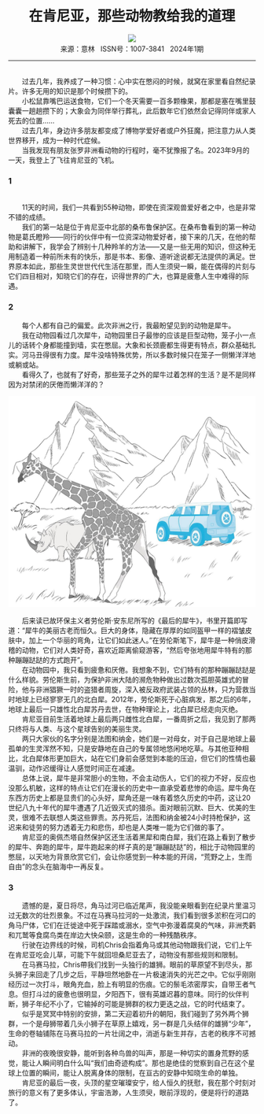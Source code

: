 # <center>在肯尼亚，那些动物教给我的道理</center>

<div align=center><img src="https://raw.githubusercontent.com/leaguecn/magazines/main/img_authors/%d7%f7%d5%df%a3%ba%c2%ac%c3%c0%bb%db.jpg"></div>

<center>来源：意林   ISSN号：1007-3841   2024年1期</center>

* * *

<br>　　过去几年，我养成了一种习惯：心中实在憋闷的时候，就窝在家里看自然纪录片。许多无用的知识是那个时候攒下的。  
　　小松鼠靠嘴巴运送食物，它们一个冬天需要一百多颗橡果，那都是塞在嘴里鼓囊囊一趟趟攒下的；大象会为同伴举行葬礼，此后数年它们依然会记得同伴或家人死去的位置……  
　　过去几年，身边许多朋友都变成了博物学爱好者或户外狂魔，把注意力从人类世界移开，成为一种时代症候。  
　　当我发现有朋友张罗非洲看动物的行程时，毫不犹豫报了名。2023年9月的一天，我登上了飞往肯尼亚的飞机。

### 1

  
<br>　　11天的时间，我们一共看到55种动物，即使在资深观兽爱好者之中，也是非常不错的成绩。  
　　我们的第一站是位于肯尼亚中北部的桑布鲁保护区。在桑布鲁看到的第一种动物是葛氏瞪羚——同行的伙伴中有一位资深动物爱好者，接下来的几天，在他的帮助和讲解下，我学会了辨别十几种羚羊的方法——又是一些无用的知识，但这种无用制造着一种前所未有的快乐，那是书本、影像、道听途说都无法提供的满足。世界原本如此，那些生灵世世代代生活在那里，而人生须臾一瞬，能在偶得的片刻与它们四目相对，知晓它们的存在，识得世界的广大，也算是疲惫人生中难得的际遇。

### 2

  
　　每个人都有自己的偏爱。此次非洲之行，我最盼望见到的动物是犀牛。  
　　我在动物园看过几次犀牛，动物园里日子最惨的应该是巨型动物，笼子小一点儿的话转个身都能撞到墙，实在憋屈。大象和长颈鹿都生得更有特点，群众基础扎实。河马丑得很有力度。犀牛没啥特殊优势，所以多数时候只在笼子一侧懒洋洋地或躺或站。  
　　看得久了，也就有了好奇，那些笼子之外的犀牛过着怎样的生活？是不是同样因为对禁闭的厌倦而懒洋洋的？

![](https://raw.githubusercontent.com/leaguecn/magazines/main/img/yili20240136-1-l.jpg)

  
　　后来读已故环保主义者劳伦斯·安东尼所写的《最后的犀牛》，书里开篇即写道：“犀牛的美丽古老而恒久。巨大的身体，隐藏在厚厚的如同盔甲一样的褶皱皮肤中，加上一个华丽的弯角，让它们如此迷人。”在劳伦斯笔下，犀牛是一种俏皮滑稽的动物，它们对人类好奇，喜欢近距离偷窥游客，“然后夸张地用犀牛特有的那种蹦蹦跶跶的方式跑开”。  
　　在动物园中，我只看到疲惫和厌倦。我想象不到，它们特有的那种蹦蹦跶跶是什么样貌。劳伦斯生前，为保护非洲大陆的濒危物种做出过数次孤胆英雄式的冒险，他与非洲猖獗一时的盗猎者周旋，深入被反政府武装占领的丛林，只为营救当时地球上已经寥寥无几的北白犀。2012年，劳伦斯死于心脏病发，那之后的6年，地球上最后一只雄性北白犀苏丹去世，在物种理论上，北白犀已经走向灭绝。  
　　肯尼亚目前生活着地球上最后两只雌性北白犀，一番周折之后，我见到了那两只终将与人类、与这个星球告别的美丽生灵。  
　　两只大家伙的名字分别是法图和纳金，她们是一对母女，对于自己是地球上最孤单的生灵浑然不知，只是安静地在自己的专属领地悠闲地吃草。与其他亚种相比，北白犀体形更加巨大，站在它们身前会感觉到本能的压迫，但它们的性情也最温驯，动作迟缓得让人感觉时间正在减速。  
　　总体上说，犀牛是非常胆小的生物，不会主动伤人，它们的视力不好，反应也没那么机敏，这样的特点让它们在漫长的历史中一直承受着悲惨的命运。犀牛角在东西方历史上都是显贵们的心头好，犀角还是一味有着悠久历史的中药，这让20世纪八九十年代的犀牛遭遇了几近毁灭式的猎杀。面对眼前沉默、巨大、优美的生灵，很难不去联想人类这些罪责。苏丹死后，法图和纳金被24小时持枪保护，这迟来和徒劳的努力透着无力和悲伤，却也是人类唯一能为它们做的事了。  
　　肯尼亚的奥佩杰塔自然保护区还生活着黑犀和南白犀，我们在路上看到了散步的犀牛、奔跑的犀牛，犀牛跑起来的样子真的是“蹦蹦跶跶”的，相比于动物园里的憋屈，以天地为背景欣赏它们，会让你感觉到一种本能的开阔，“荒野之上，生而自由”的念头在脑海中一再反复。

### 3

  
　　遗憾的是，夏日将尽，角马过河已临近尾声，我没能亲眼看到在纪录片里温习过无数次的壮烈景象。不过在马赛马拉河的一处激流，我们看到很多淤积在河口的角马尸体，它们在迁徙途中死于踩踏或溺水，空气中弥漫着腐臭的气味，非洲秃鹳和兀鹫等食腐鸟类在岸边大快朵颐，这是生命的一种残酷秩序。  
　　行驶在边界线的时候，司机Chris会指着角马或其他动物跟我们说，它们上午在肯尼亚吃会儿草，可能下午就回坦桑尼亚去了，动物没有那些规则和限制。  
　　在马赛马拉，Chris帶我们找到一头独行的雄狮。眼前的草原望不到尽头，那头狮子来回走了几步之后，平静坦然地卧在一片极速消失的光芒之中。它似乎刚刚经历过一次打斗，眼角充血，脸上有明显的伤痕。它的鬃毛浓密厚实，自带王者气息。但打斗过的疲惫也很明显，夕阳西下，很有英雄迟暮的意味。同行的伙伴判断，狮子年纪不小了，它输掉的可能是狮群的权力更迭之战，它的时代结束了。  
　　似乎是冥冥中特别的安排，第二天迎着初升的朝阳，我们碰到了另外两个狮群，一个是母狮带着几头小狮子在草原上嬉戏，另一群是几头结伴的雄狮“少年”，生命的卷轴铺陈在马赛马拉的一片壮阔之中，消逝与新生并存，古老的秩序不可撼动。  
　　非洲的夜晚很安静，能听到各种鸟兽的叫声，那是一种切实的置身荒野的感觉，能让人瞬间明白什么叫“我们由奇迹构成”。那也是绝佳的觉察到自己在这个星球上位置的瞬间，能让人脱离身体的限制，在亘古的安静中知晓生命的单独。  
　　肯尼亚的最后一夜，头顶的星空璀璨安宁，给人恒久的抚慰，我在那个时刻对旅行的意义有了更多体认，宇宙浩渺，人生须臾，眼前浮现的，便是将行的道路了。
